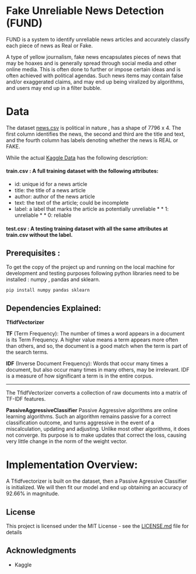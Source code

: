 # Fake Unreliable News Detection (FUND)
FUND is a system to identify unreliable news articles and accurately classify each piece of news as Real or Fake.

A type of yellow journalism, fake news encapsulates pieces of news that may be hoaxes and is generally spread through social media and other online media. 
This is often done to further or impose certain ideas and is often achieved with political agendas. 
Such news items may contain false and/or exaggerated claims, and may end up being viralized by algorithms, and users may end up in a filter bubble.

# Data
The dataset [news.csv](https://github.com/chiraag-kakar/FUND/blob/master/news.csv) is political in nature , has a shape of 7796 x 4.
The first column identifies the news, the second and third are the title and text, and the fourth column has labels denoting whether the news is REAL or FAKE.

While the actual [Kaggle Data](https://www.kaggle.com/c/fake-news/data) has the following description:

#### train.csv : A full training dataset with the following attributes:

* id: unique id for a news article
* title: the title of a news article
* author: author of the news article
* text: the text of the article; could be incomplete
* label: a label that marks the article as potentially unreliable
         * * 1: unreliable
         * * 0: reliable

#### test.csv : A testing training dataset with all the same attributes at train.csv without the label.

## Prerequisites :
To get the copy of the project up and running on the local machine for development and testing purposes following python libraries need to be installed : 
numpy , pandas and sklearn.


```shell
pip install numpy pandas sklearn

```

## Dependencies Explained:

**TfidfVectorizer**


**TF** (Term Frequency): The number of times a word appears in a document is its Term Frequency. A higher value means a term appears more often than others, and so, the document is a good match when the term is part of the search terms.

**IDF** (Inverse Document Frequency): Words that occur many times a document, but also occur many times in many others, may be irrelevant. IDF is a measure of how significant a term is in the entire corpus.

---
The TfidfVectorizer converts a collection of raw documents into a matrix of TF-IDF features.


**PassiveAggressiveClassifier**
Passive Aggressive algorithms are online learning algorithms. 
Such an algorithm remains passive for a correct classification outcome, and turns aggressive in the event of a miscalculation, updating and adjusting. 
Unlike most other algorithms, it does not converge. 
Its purpose is to make updates that correct the loss, causing very little change in the norm of the weight vector.

# Implementation Overview:
A Tfidfvectorizer is built on the dataset, then a Passive Agressive Classifier is initialized.
We will then fit our model and end up obtaining an accuracy of 92.66% in magnitude.


## License

This project is licensed under the MIT License - see the [LICENSE.md](LICENSE.md) file for details

## Acknowledgments

* Kaggle



